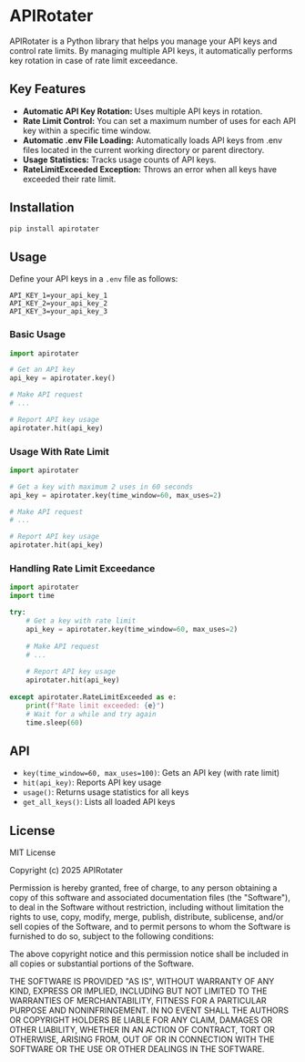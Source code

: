 # APIRotater

APIRotater is a Python library that helps you manage your API keys and control rate limits. By managing multiple API keys, it automatically performs key rotation in case of rate limit exceedance.

## Key Features

- **Automatic API Key Rotation:** Uses multiple API keys in rotation.
- **Rate Limit Control:** You can set a maximum number of uses for each API key within a specific time window.
- **Automatic .env File Loading:** Automatically loads API keys from .env files located in the current working directory or parent directory.
- **Usage Statistics:** Tracks usage counts of API keys.
- **RateLimitExceeded Exception:** Throws an error when all keys have exceeded their rate limit.

## Installation

```bash
pip install apirotater
```

## Usage

Define your API keys in a `.env` file as follows:

```.env
API_KEY_1=your_api_key_1
API_KEY_2=your_api_key_2
API_KEY_3=your_api_key_3
```

### Basic Usage

```python
import apirotater

# Get an API key
api_key = apirotater.key()

# Make API request
# ...

# Report API key usage
apirotater.hit(api_key)
```

### Usage With Rate Limit

```python
import apirotater

# Get a key with maximum 2 uses in 60 seconds
api_key = apirotater.key(time_window=60, max_uses=2)

# Make API request
# ...

# Report API key usage
apirotater.hit(api_key)
```

### Handling Rate Limit Exceedance

```python
import apirotater
import time

try:
    # Get a key with rate limit
    api_key = apirotater.key(time_window=60, max_uses=2)
    
    # Make API request
    # ...
    
    # Report API key usage
    apirotater.hit(api_key)
    
except apirotater.RateLimitExceeded as e:
    print(f"Rate limit exceeded: {e}")
    # Wait for a while and try again
    time.sleep(60)
```

## API

- `key(time_window=60, max_uses=100)`: Gets an API key (with rate limit)
- `hit(api_key)`: Reports API key usage
- `usage()`: Returns usage statistics for all keys
- `get_all_keys()`: Lists all loaded API keys

## License

MIT License

Copyright (c) 2025 APIRotater

Permission is hereby granted, free of charge, to any person obtaining a copy
of this software and associated documentation files (the "Software"), to deal
in the Software without restriction, including without limitation the rights
to use, copy, modify, merge, publish, distribute, sublicense, and/or sell
copies of the Software, and to permit persons to whom the Software is
furnished to do so, subject to the following conditions:

The above copyright notice and this permission notice shall be included in all
copies or substantial portions of the Software.

THE SOFTWARE IS PROVIDED "AS IS", WITHOUT WARRANTY OF ANY KIND, EXPRESS OR
IMPLIED, INCLUDING BUT NOT LIMITED TO THE WARRANTIES OF MERCHANTABILITY,
FITNESS FOR A PARTICULAR PURPOSE AND NONINFRINGEMENT. IN NO EVENT SHALL THE
AUTHORS OR COPYRIGHT HOLDERS BE LIABLE FOR ANY CLAIM, DAMAGES OR OTHER
LIABILITY, WHETHER IN AN ACTION OF CONTRACT, TORT OR OTHERWISE, ARISING FROM,
OUT OF OR IN CONNECTION WITH THE SOFTWARE OR THE USE OR OTHER DEALINGS IN THE
SOFTWARE.
